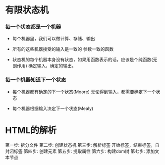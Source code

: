 # 有限状态机

### 每一个状态都是一个机器
* 每个机器里，我们可以做计算、存储、输出
* 所有的这些机器接受的输入是一致的
参数一致的函数

* 状态机的每个机器本身没有状态，如果用函数表示的话，应该是个纯函数(无副作用)
确定输入，确定的输出。

### 每一个机器知道下一个状态
* 每个机器都有确定的下一个状态(Moore)
无论得到输入，都需要确定下一个状态

* 每个机器根据输入决定下一个状态(Mealy)

# HTML的解析
第一步: 拆分文件
第二步: 创建状态机
第三步: 解析标签 开始标签，结束标签，自封闭标签
第四步: 创建元素
第五步: 提取属性
第六步: 构建dom树
第七步: 添加文本节点

